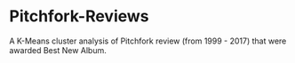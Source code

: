 # Pitchfork-Reviews
A K-Means cluster analysis of Pitchfork review (from 1999 - 2017) that were awarded Best New Album.
